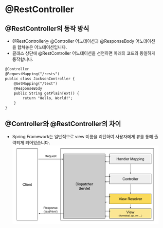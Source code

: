 # @RestController

## @RestController의 동작 방식
* @RestController는 @Controller 어노테이션과 @ResponseBody 어노테이션을 합쳐놓은 어노테이션입니다.
* 클래스 상단에 @RestController 어노테이션을 선언하면 아래의 코드와 동일하게 동작합니다.

```
@Controller
@RequestMapping("/rests")
public class JacksonController {
    @GetMapping("/text")
    @ResponseBody
    public String getPlainText() {
        return "Hello, World!";
    }
}
```

## @Controller와 @RestController의 차이
* Spring Framework는 일반적으로 view 이름을 리턴하여 사용자에게 뷰를 통해 출력되게 되어있습니다.
![controller_flow](./img/controller_flow.png)